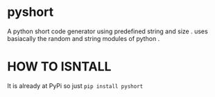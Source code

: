 # pyshort
A python short code generator using predefined string and size . uses basiacally the random and string modules of python . 
# HOW TO ISNTALL
It is already at <a hrer="https://pypi.python.org/pypi?:action=display&name=pyshort&version=0.1">PyPi</a>
so just <code>pip install pyshort</code>
